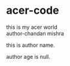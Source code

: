 # acer-code
this is my acer world
<br> 
author-chandan mishra

this is author name.

author age is null.
